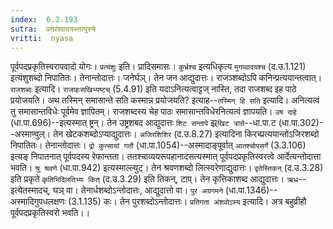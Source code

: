 ```yaml
---
index:  6.2.193
sutra:  प्रतेरंश्वादयस्तत्पुरुषे
vritti:  nyasa
---
```


पूर्वपदप्रकृतिस्वरापवादो योगः। `प्रत्यंशुः` इति। प्रादिसमासः। `कुर्भ्रश्च` इत्यधिकृत्य `मुगय्वादयश्च` (द.उ.1.121) इत्यंशुशब्दो निपातितः। तेनान्तोदात्तः। जनेर्घञ्। तेन जन आद्युदात्तः। राजञ्शब्दोऽपि कनिन्प्रत्ययान्तत्वात्। `राजशब्दः` इत्यादि। `राजाहःसखिभ्यष्टच्` (5.4.91) इति यदाऽनित्यत्वाट्टज् नास्ति, तदा राजशब्द इह पाठे प्रयोजयति। अथ तस्मिन् समासान्ते सति कस्मान्न प्रयोजयति? इत्याह--`तस्मिन् हि सति` इत्यादि। अनित्यत्वं तु समासान्तविधेः पूर्वमेव ज्ञापितम्। राजशब्दस्य चेह पाठः समासान्तविधेरनित्यत्वं ज्ञापयति। `उष दाहे` (धा.पा.696)--इत्यस्मात् ष्ट्रन्। तेन उष्ट्रशबद आद्युदात्तः `शिट सन्तापे` झ्र्`खिट त्रासे`--धा.पा.ट (धा.पा.302)--अस्माण्वुल्। तेन खेटकशब्दोऽप्याद्युदात्तः। `अजिरशिशिर` (द.उ.8.27) इत्यादिना किरच्प्रत्ययान्तोऽजिरशब्दो निपातितः। तेनान्तोदात्तः। `द्रो कुत्सायां गतौ` (धा.पा.1054)--अस्मादाङ्पूर्वात् `आतश्चोपसर्गे` (3.3.106) इत्यङ् निपातनात् पूर्वपदस्य रेफान्तता। ततश्चाव्ययरूपहानादसत्यस्मात् पूर्वपदप्रकृतिस्वरत्वे आर्देत्यन्तोदात्ता भवति। `श्रु श्रवणे` (धा.पा.942) इत्यस्माल्ल्युट्। तेन श्रवणशब्दो लित्स्वरेणाद्युदात्तः। `वृतेस्तिकन्` (द.उ.3.28) इति प्रकृते `कृतिभिदिलतिभ्यः कित्` (द.उ.3.29) इति तिकन्, टाप्। तेन कृत्तिकाशब्द आद्युदात्तः। `ऋध`--इत्येतस्मादच्, घञ् वा। तेनार्धशब्दोऽन्तोदात्तः, आद्युदात्तो वा। `पुर अग्रगमने` (धा.पा.1346)--अस्मादिगुपधलक्षणः (3.1.135) कः। तेन पुरशब्दोऽन्तोदात्तः।
`प्रतिगता अंशवोऽस्य` इत्यादि। अत्र बहुव्रीहौ पूर्वपदप्रकृतिस्वरो भवति।।
